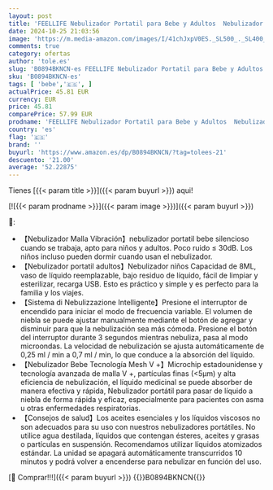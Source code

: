 ```yaml
---
layout: post
title: 'FEELLIFE Nebulizador Portatil para Bebe y Adultos  Nebulizador Tasa de Atomización Ajustable Nebulizador Inhalador para El Tratamiento de Tos  Asma  Enfermedades Respiratorias-amarillo'
date: 2024-10-25 21:03:56
image: 'https://m.media-amazon.com/images/I/41chJxpV0ES._SL500_._SL400_.jpg'
comments: true
category: ofertas
author: 'tole.es'
slug: 'B0894BKNCN-es FEELLIFE Nebulizador Portatil para Bebe y Adultos...'
sku: 'B0894BKNCN-es'
tags: [ 'bebe','🇪🇸', ]
actualPrice: 45.81 EUR
currency: EUR
price: 45.81
comparePrice: 57.99 EUR
prodname: 'FEELLIFE Nebulizador Portatil para Bebe y Adultos  Nebulizador Tasa de Atomización Ajustable Nebulizador Inhalador para El Tratamiento de Tos  Asma  Enfermedades Respiratorias-amarillo'
country: 'es'
flag: '🇪🇸'
brand: ''
buyurl: 'https://www.amazon.es/dp/B0894BKNCN/?tag=tolees-21'
descuento: '21.00'
average: '52.22875'
---
```


Tienes [{{< param title >}}]({{< param buyurl >}}) aqui!

[![{{< param prodname >}}]({{< param image >}})]({{< param buyurl >}})

🔎:

- 【Nebulizador Malla Vibración】nebulizador portatil bebe silencioso cuando se trabaja, apto para niños y adultos. Poco ruido ≤ 30dB. Los niños incluso pueden dormir cuando usan el nebulizador.
- 【Nebulizador portatil adultos】Nebulizador niños Capacidad de 8ML, vaso de líquido reemplazable, bajo residuo de líquido, fácil de limpiar y esterilizar, recarga USB. Esto es práctico y simple y es perfecto para la familia y los viajes.
- 【Sistema di Nebulizzazione Intelligente】Presione el interruptor de encendido para iniciar el modo de frecuencia variable. El volumen de niebla se puede ajustar manualmente mediante el botón de agregar y disminuir para que la nebulización sea más cómoda. Presione el botón del interruptor durante 3 segundos mientras nebuliza, pasa al modo microondas. La velocidad de nebulización se ajusta automáticamente de 0,25 ml / min a 0,7 ml / min, lo que conduce a la absorción del líquido.
- 【Nebulizador Bebe Tecnología Mesh V +】Microchip estadounidense y tecnología avanzada de malla V +, partículas finas (<5μm) y alta eficiencia de nebulización, el líquido medicinal se puede absorber de manera efectiva y rápida, Nebulizador portátil para pasar de líquido a niebla de forma rápida y eficaz, especialmente para pacientes con asma u otras enfermedades respiratorias.
- 【Consejos de salud】Los aceites esenciales y los líquidos viscosos no son adecuados para su uso con nuestros nebulizadores portátiles. No utilice agua destilada, líquidos que contengan ésteres, aceites y grasas o partículas en suspensión. Recomendamos utilizar líquidos atomizados estándar. La unidad se apagará automáticamente transcurridos 10 minutos y podrá volver a encenderse para nebulizar en función del uso.

[🛒 Comprar!!!]({{< param buyurl >}})
{{<world>}}B0894BKNCN{{</world>}}
